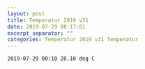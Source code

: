 ```yaml
---
layout: post
title: Temperatur 2019 v31
date: 2019-07-29 00:17:01
excerpt_separator: ""
categories: Temperatur 2019 v31 Temperatur
---
```

```
2019-07-29 00:10 28.10 deg C
```
